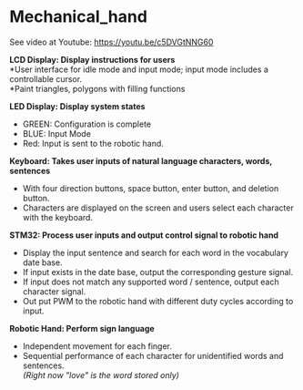 # Mechanical_hand

See video at Youtube: https://youtu.be/c5DVGtNNG60 

**LCD Display: Display instructions for users** <br />
*User interface for idle mode and input mode; input mode includes a controllable cursor. <br />
*Paint triangles, polygons with filling functions <br />

**LED Display: Display system states** <br />
*	GREEN: Configuration is complete <br />
*	BLUE: Input Mode <br />
*	Red: Input is sent to the robotic hand. <br />

**Keyboard: Takes user inputs of natural language characters, words, sentences** <br />
*	With four direction buttons, space button, enter button, and deletion button.
*	Characters are displayed on the screen and users select each character with the keyboard.

**STM32:		Process user inputs and output control signal to robotic hand** <br />
*	Display the input sentence and search for each word in the vocabulary date base.<br />
*	If input exists in the date base, output the corresponding gesture signal. <br />
*	If input does not match any supported word / sentence, output each character signal.<br />
*	Out put PWM to the robotic hand with different duty cycles according to input.<br />

**Robotic Hand:	Perform sign language**  <br />
*	Independent movement for each finger.  <br />
*	Sequential performance of each character for unidentified words and sentences. <br />
*(Right now "love" is the word stored only)*
